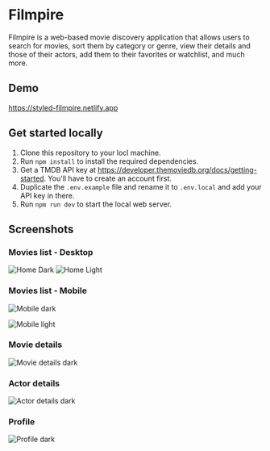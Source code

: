 # Filmpire

Filmpire is a web-based movie discovery application that allows users to search for movies, sort them by category or genre, view their details and those of their actors, add them to their favorites or watchlist, and much more.

## Demo

<https://styled-filmpire.netlify.app>

## Get started locally

1. Clone this repository to your locl machine.
2. Run `npm install` to install the required dependencies.
3. Get a TMDB API key at <https://developer.themoviedb.org/docs/getting-started>. You'll have to create an account first.
4. Duplicate the `.env.example` file and rename it to `.env.local` and add your API key in there.
5. Run `npm run dev` to start the local web server.

## Screenshots

### Movies list - Desktop

![Home Dark](screenshots/desktop-home-dark.jpeg)
![Home Light](screenshots/desktop-home-light.jpeg)

### Movies list - Mobile

![Mobile dark](screenshots/mobile-home-dark.jpeg)

![Mobile light](screenshots/mobile-home-light.jpeg)

### Movie details

![Movie details dark](screenshots/movie-details.jpeg)

### Actor details

![Actor details dark](screenshots/actor-details.jpeg)

### Profile

![Profile dark](screenshots/profile.jpeg)
